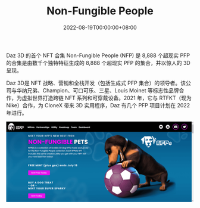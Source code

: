 ﻿---
title: "Non-Fungible People"
description: "Daz 3D 的首个 NFT 合集 Non-Fungible People (NFP) 是 8,888 个超现实 PFP 的合集"
date: 2022-08-19T00:00:00+08:00
lastmod: 2022-08-19T00:00:00+08:00
draft: false
authors: ["浮尘"]
featuredImage: "non-fungible-people.png"
tags: ["Collectibles","Non-Fungible People"]
categories: ["nfts"]
nfts: ["Collectibles"]
blockchain: "ETH"
website: "https://nfp.daz3d.com/"
twitter: "https://twitter.com/NFungiblePeople"
discord: "https://discord.com/invite/daz3d"
telegram: ""
github: ""
youtube: ""
twitch: ""
facebook: ""
instagram: "https://www.instagram.com/accounts/login/?next=/non_fungibleppl/"
reddit: ""
medium: ""
steam: ""
gitbook: ""
googleplay: ""
appstore: ""
status: "Live"
weight: 
lightgallery: true
toc: true
pinned: false
recommend: false
recommend1: false
---
Daz 3D 的首个 NFT 合集 Non-Fungible People (NFP) 是 8,888 个超现实 PFP 的合集是由数千个独特特征生成的 8,888 个超现实 PFP 的集合，并以惊人的 3D 呈现。

Daz 3D是 NFT 战略、营销和全栈开发（包括生成式 PFP 集合）的领导者。该公司与华纳兄弟、Champion、可口可乐、三星、Louis Moinet 等标志性品牌合作，为虚拟世界打造跨链 NFT 系列和可穿戴设备。2021 年，它与 RTFKT（现为 Nike）合作，为 CloneX 带来 3D 实用程序，Daz 有几个 PFP 项目计划在 2022 年进行。

![1](5644646126.png)